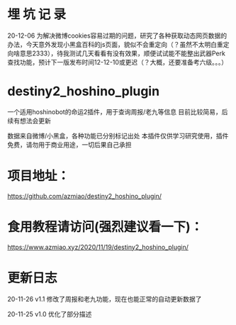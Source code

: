 # 埋 坑 记 录
20-12-06     为解决微博cookies容易过期的问题，研究了各种获取动态网页数据的办法，今天意外发现小黑盒百科的js页面，貌似不会重定向（？虽然不太明白重定向啥意思2333），待我测试几天看看有没有效果，顺便试试能不能整出武器Perk查找功能，预计下一版发布时间12-12-10或更迟（？大概，还要准备考六级。。。）

# destiny2_hoshino_plugin
一个适用hoshinobot的命运2插件，用于查询周报/老九等信息
目前比较简易，后续有想法会更新

数据来自微博/小黑盒，各种功能已分别标记出处
本插件仅供学习研究使用，插件免费，请勿用于商业用途，一切后果自己承担

# 项目地址：
https://github.com/azmiao/destiny2_hoshino_plugin/

# 食用教程请访问(强烈建议看一下)：
https://www.azmiao.xyz/2020/11/19/destiny2_hoshino_plugin/

# 更新日志
20-11-26    v1.1    修改了周报和老九功能，现在也能正常的自动更新数据了

20-11-25    v1.0    优化了部分描述
